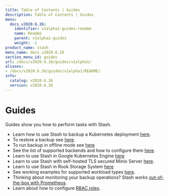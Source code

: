 ```yaml
---
title: Table of Contents | Guides
description: Table of Contents | Guides
menu:
  docs_v2020.6.26:
    identifier: v1alpha1-guides-readme
    name: Readme
    parent: v1alpha1-guides
    weight: -1
product_name: stash
menu_name: docs_v2020.6.26
section_menu_id: guides
url: /docs/v2020.6.26/guides/v1alpha1/
aliases:
- /docs/v2020.6.26/guides/v1alpha1/README/
info:
  catalog: v2020.6.26
  version: v2020.6.26
---
```


# Guides

Guides show you how to perform tasks with Stash.

- Learn how to use Stash to backup a Kubernetes deployment [here](/docs/v2020.6.26/guides/v1alpha1/backup).
- To restore a backup see [here](/docs/v2020.6.26/guides/v1alpha1/restore).
- To run backup in offline mode see [here](/docs/v2020.6.26/guides/v1alpha1/offline_backup)
- See the list of supported backends and how to configure them [here](/docs/v2020.6.26/guides/v1alpha1/backends/overview).
- Learn to use Stash in Google Kubernetes Engine [here](/docs/v2020.6.26/guides/v1alpha1/platforms/gke)
- Learn to use Stash with self-hosted TLS secured Minio Server [here](/docs/v2020.6.26/guides/v1alpha1/platforms/minio).
- Learn to use Stash in Rook Storage System [here](/docs/v2020.6.26/guides/v1alpha1/platforms/rook)
- See working examples for supported workload types [here](/docs/v2020.6.26/guides/v1alpha1/workloads).
- Thinking about monitoring your backup operations? Stash works [out-of-the-box with Prometheus](/docs/v2020.6.26/guides/v1alpha1/monitoring/overview).
- Learn about how to configure [RBAC roles](/docs/v2020.6.26/guides/v1alpha1/rbac).
